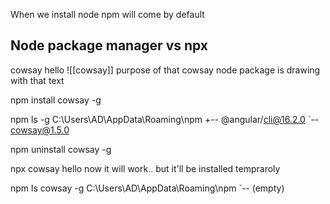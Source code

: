 When we install node 
npm will come by default 

## Node package manager vs npx

cowsay hello 
![[cowsay]]
purpose of that cowsay node package is drawing with that text

npm install cowsay -g

npm ls -g
C:\Users\AD\AppData\Roaming\npm
+-- @angular/cli@16.2.0
`-- cowsay@1.5.0

npm uninstall cowsay -g

npx cowsay hello
now it will work.. but it'll be installed tempraroly 

npm ls cowsay -g
C:\Users\AD\AppData\Roaming\npm
`-- (empty)









